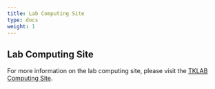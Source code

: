 ```yaml
---
title: Lab Computing Site
type: docs
weight: 1
---
```


## Lab Computing Site

For more information on the lab computing site, please visit the [TKLAB Computing Site](https://sites.google.com/tklab.hms.harvard.edu/tkcomputingsite/home?authuser=0).
